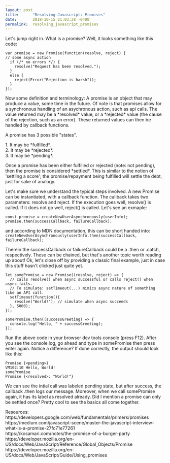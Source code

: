 ```yaml
---
layout: post
title:      "Resolving Javascript: Promises"
date:       2018-10-15 21:03:38 -0400
permalink:  resolving_javascript_promises
---
```



<p>Let's jump right in. What is a promise? Well, it looks something like this code:</p>

```
var promise = new Promise(function(resolve, reject) {
// some async action
  if (/* no errors */) {
    resolve("Request has been resolved.");
  }
  else {
    reject(Error("Rejection is harsh"));
  }
});
```

<p>Now some definition and terminology: A promise is an object that may produce a value, some time in the future. Of note is that promises allow for a synchronous handling of an asychronous action, such as api calls. The value returned may be a *resolved* value, or a *rejected* value (the cause of the rejection, such as an error). These returned values can then be handled by callback functions.</p>

<p>A promise has 3 possible "states". </p>
1. It may be *fulfilled*. <br/>
2. It may be *rejected*. <br />
3. It may be *pending*.  <br />

<p>Once a promise has been either fulfilled or rejected (note: not pending), then the promise is considered *settled*. This is similar to the notion of 'settling a score'; the promise/repayment being fulfilled will settle the debt, just for sake of analogy.</p>

<p>Let's make sure we understand the typical steps involved. A new Promise can be instantiated, with a callback function. The callback takes two parameters: resolve and reject. If the execution goes well, resolve() is called. If it does not go well, reject() is called. Let's see an exmaple: </p>

```
const promise = createNewUserAsynchronously(userInfo); 
promise.then(successCallback, failureCallback);
```
and according to MDN documentation, this can be short handed into: 
`
createNewUserAsynchronously(userInfo.then(successCallback, failureCallback);
`

<p>Therein the successCallback or failureCallback could be a .then or .catch, respectively. These can be chained, but that's another topic worth reading up about! Ok, let's close off by providing a classic final example, just in case this stuff hasn't clicked just quite yet. </p>

```
let somePromise = new Promise((resolve, reject) => {
  // calls resolve() when async successful or calls reject() when async fails.
  // To simulate: setTimeout(...) mimics async nature of something like an API call. 
  setTimeout(function(){
    resolve("World!"); // simulate when async succeeds
  }, 5000);
});

somePromise.then((successGreeting) => {
  console.log("Hello, " + successGreeting);
});
```

Run the above code in your browser dev tools console (press F12). After you see the console log, go ahead and type in somePromise then press enter again. Notice a difference? If done correctly, the output should look like this: 
```
Promise {<pending>}
VM102:10 Hello, World!
somePromise
Promise {<resolved>: "World!"}
```
We can see the intial call was labeled pending state, but after success, the callback .then logs our message. Moreover, when we call somePromise again, it has its label as resolved already. Did I mention a promise can only be settled once? Pretty cool to see the basics all come together.


<p>Resources:
<br />
https://developers.google.com/web/fundamentals/primers/promises
<br/>
https://medium.com/javascript-scene/master-the-javascript-interview-what-is-a-promise-27fc71e77261 
<br />
https://kosamari.com/notes/the-promise-of-a-burger-party
<br/>
https://developer.mozilla.org/en-US/docs/Web/JavaScript/Reference/Global_Objects/Promise
<br/>
https://developer.mozilla.org/en-US/docs/Web/JavaScript/Guide/Using_promises
</p>
